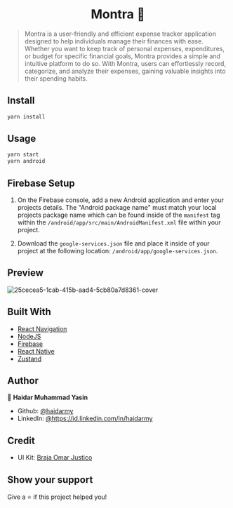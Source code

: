 <h1 align="center">Montra 💸</h1>

> Montra is a user-friendly and efficient expense tracker application designed to help individuals manage their finances with ease. Whether you want to keep track of personal expenses, expenditures, or budget for specific financial goals, Montra provides a simple and intuitive platform to do so. With Montra, users can effortlessly record, categorize, and analyze their expenses, gaining valuable insights into their spending habits.

## Install

```sh
yarn install
```

## Usage

```sh
yarn start
yarn android
```
## Firebase Setup
1. On the Firebase console, add a new Android application and enter your projects details. The "Android package name" must match your local projects package name which can be found inside of the `manifest` tag within the `/android/app/src/main/AndroidManifest.xml` file within your project.

2. Download the `google-services.json` file and place it inside of your project at the following location: `/android/app/google-services.json`.
## Preview
![25cecea5-1cab-415b-aad4-5cb80a7d8361-cover](https://github.com/haidarmy/Montra/assets/39584334/e8442d6a-3ada-4869-bc86-7485ba67f16c)



## Built With

- [React Navigation](https://reactnavigation.org/)
- [NodeJS](https://nodejs.org/en/)
- [Firebase](https://firebase.google.com/)
- [React Native](https://reactnative.dev/)
- [Zustand](https://zustand-demo.pmnd.rs/)

## Author

👤 **Haidar Muhammad Yasin**

* Github: [@haidarmy](https://github.com/haidarmy)
* LinkedIn: [@https:\/\/id.linkedin.com\/in\/haidarmy](https://linkedin.com/in/https:\/\/id.linkedin.com\/in\/haidarmy)

## Credit
* UI Kit: [Braja Omar Justico](https://www.uistore.design/items/montra-expense-tracker-free-ui-kit-for-figma/)

## Show your support

Give a ⭐️ if this project helped you!

